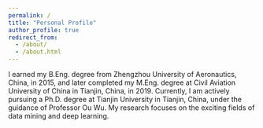 ```yaml
---
permalink: /
title: "Personal Profile"
author_profile: true
redirect_from: 
  - /about/
  - /about.html
---
```

I earned my B.Eng. degree from Zhengzhou University of Aeronautics, China, in 2015, and later completed my M.Eng. degree at Civil Aviation University of China in Tianjin, China, in 2019. Currently, I am actively pursuing a Ph.D. degree at Tianjin University in Tianjin, China, under the guidance of Professor Ou Wu. My research focuses on the exciting fields of data mining and deep learning.
